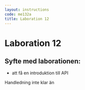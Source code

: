 ```yaml
---
layout: instructions
code: me132a
title: Laboration 12
---
```


# Laboration 12

## Syfte med laborationen:

- att få en introduktion till API

Handledning inte klar än